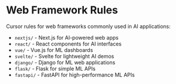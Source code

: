 # Web Framework Rules

Cursor rules for web frameworks commonly used in AI applications:

- `nextjs/` - Next.js for AI-powered web apps
- `react/` - React components for AI interfaces
- `vue/` - Vue.js for ML dashboards
- `svelte/` - Svelte for lightweight AI demos
- `django/` - Django for ML web applications
- `flask/` - Flask for simple ML APIs
- `fastapi/` - FastAPI for high-performance ML APIs
